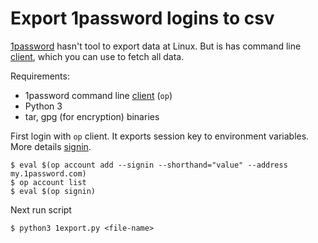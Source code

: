 # Export 1password logins to csv

[1password] hasn't tool to export data at Linux. 
But is has command line [client], which you can use to fetch all data.

Requirements:

-	1password command line [client]  (`op`)
-	Python 3
-	tar, gpg (for encryption) binaries

First login with `op` client. It exports session key to environment variables.
More details [signin](https://developer.1password.com/docs/cli/sign-in-manually).
	
	$ eval $(op account add --signin --shorthand="value" --address my.1password.com)
	$ op account list
	$ eval $(op signin)

Next run script

	$ python3 1export.py <file-name>

[1password]: http://1password.com/
[client]: https://1password.com/downloads/command-line/
[signin]: https://support.1password.com/command-line-getting-started/#get-started-with-the-command-line-tool

